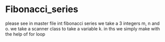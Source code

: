 # Fibonacci_series
please see in master file 
int fibonacci series we take a 3 integers m, n and o.
we take a scanner class to take a variable k.
in ths we simply make with the help of for loop
